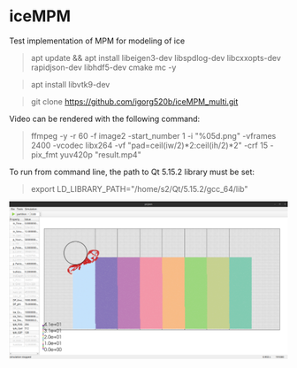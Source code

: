 # iceMPM
Test implementation of MPM for modeling of ice

> apt update && apt install libeigen3-dev libspdlog-dev libcxxopts-dev rapidjson-dev libhdf5-dev cmake mc -y

> apt install libvtk9-dev

> git clone https://github.com/igorg520b/iceMPM_multi.git

Video can be rendered with the following command:

> ffmpeg -y -r 60 -f image2 -start_number 1 -i "%05d.png" -vframes 2400 -vcodec libx264 -vf "pad=ceil(iw/2)*2:ceil(ih/2)*2" -crf 15  -pix_fmt yuv420p "result.mp4"

To run from command line, the path to Qt 5.15.2 library must be set:

> export LD_LIBRARY_PATH="/home/s2/Qt/5.15.2/gcc_64/lib"

![Screenshot of the GUI version](/screenshot.png)
